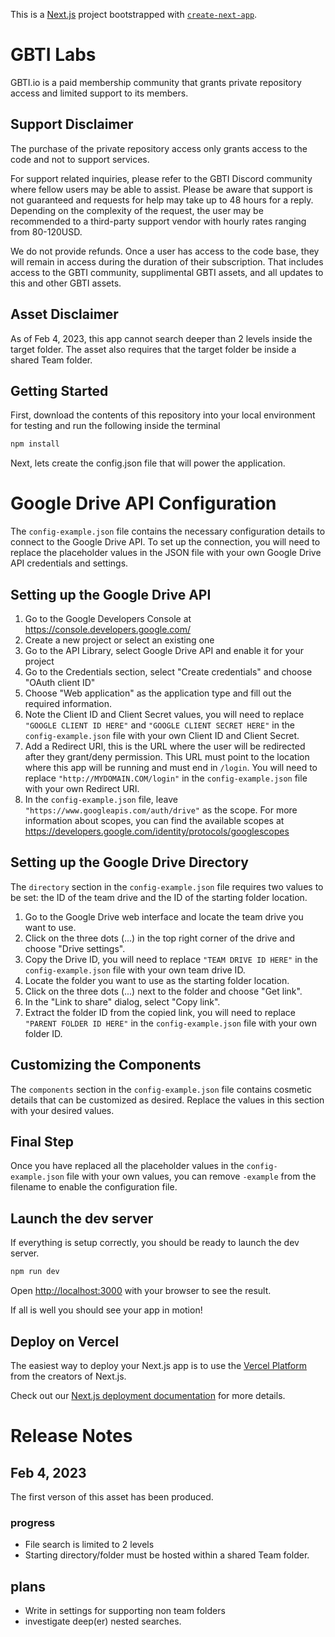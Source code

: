 This is a [Next.js](https://nextjs.org/) project bootstrapped with [`create-next-app`](https://github.com/vercel/next.js/tree/canary/packages/create-next-app).

# GBTI Labs

GBTI.io is a paid membership community that grants private repository access and limited support to its members. 

## Support Disclaimer

The purchase of the private repository access only grants access to the code and not to support services.

For support related inquiries, please refer to the GBTI Discord community where fellow users may be able to assist. Please be aware that support is not guaranteed and requests for help may take up to 48 hours for a reply. Depending on the complexity of the request, the user may be recommended to a third-party support vendor with hourly rates ranging from 80-120USD.

We do not provide refunds. Once a user has access to the code base, they will remain in access during the duration of their subscription. That includes access to the GBTI community, supplimental GBTI assets, and all updates to this and other GBTI assets.

## Asset Disclaimer

As of Feb 4, 2023, this app cannot search deeper than 2 levels inside the target folder. The asset also requires that the target folder be inside a shared Team folder. 

## Getting Started

First, download the contents of this repository into your local environment for testing and run the following inside the terminal

```bash
npm install
```

Next, lets create the config.json file that will power the application. 

# Google Drive API Configuration

The `config-example.json` file contains the necessary configuration details to connect to the Google Drive API. To set up the connection, you will need to replace the placeholder values in the JSON file with your own Google Drive API credentials and settings.

## Setting up the Google Drive API 
1. Go to the Google Developers Console at https://console.developers.google.com/
2. Create a new project or select an existing one
3. Go to the API Library, select Google Drive API and enable it for your project
4. Go to the Credentials section, select "Create credentials" and choose "OAuth client ID"
5. Choose "Web application" as the application type and fill out the required information.
6. Note the Client ID and Client Secret values, you will need to replace `"GOOGLE CLIENT ID HERE"` and `"GOOGLE CLIENT SECRET HERE"` in the `config-example.json` file with your own Client ID and Client Secret.
7. Add a Redirect URI, this is the URL where the user will be redirected after they grant/deny permission. This URL must point to the location where this app will be running and must end in `/login`. You will need to replace `"http://MYDOMAIN.COM/login"` in the `config-example.json` file with your own Redirect URI.
8. In the `config-example.json` file, leave `"https://www.googleapis.com/auth/drive"` as the scope. For more information about scopes, you can find the available scopes at https://developers.google.com/identity/protocols/googlescopes

## Setting up the Google Drive Directory
The `directory` section in the `config-example.json` file requires two values to be set: the ID of the team drive and the ID of the starting folder location.
1. Go to the Google Drive web interface and locate the team drive you want to use.
2. Click on the three dots (...) in the top right corner of the drive and choose "Drive settings".
3. Copy the Drive ID, you will need to replace `"TEAM DRIVE ID HERE"` in the `config-example.json` file with your own team drive ID.
4. Locate the folder you want to use as the starting folder location.
5. Click on the three dots (...) next to the folder and choose "Get link".
6. In the "Link to share" dialog, select "Copy link".
7. Extract the folder ID from the copied link, you will need to replace `"PARENT FOLDER ID HERE"` in the `config-example.json` file with your own folder ID.

## Customizing the Components
The `components` section in the `config-example.json` file contains cosmetic details that can be customized as desired. Replace the values in this section with your desired values.

## Final Step
Once you have replaced all the placeholder values in the `config-example.json` file with your own values, you can remove `-example` from the filename to enable the configuration file.

## Launch the dev server

If everything is setup correctly, you should be ready to launch the dev server.

```bash
npm run dev
```

Open [http://localhost:3000](http://localhost:3000) with your browser to see the result.

If all is well you should see your app in motion! 

## Deploy on Vercel

The easiest way to deploy your Next.js app is to use the [Vercel Platform](https://vercel.com/new?utm_medium=default-template&filter=next.js&utm_source=create-next-app&utm_campaign=create-next-app-readme) from the creators of Next.js.

Check out our [Next.js deployment documentation](https://nextjs.org/docs/deployment) for more details.

# Release Notes

## Feb 4, 2023

The first verson of this asset has been produced.

### progress
* File search is limited to 2 levels
* Starting directory/folder must be hosted within a shared Team folder. 

## plans
* Write in settings for supporting non team folders
* investigate deep(er) nested searches. 

